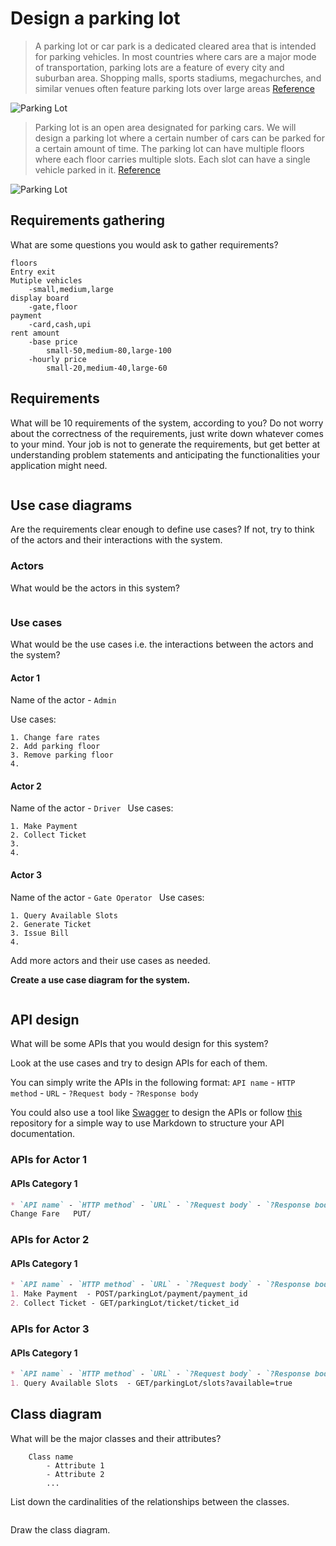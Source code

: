 # Design a parking lot

> A parking lot or car park is a dedicated cleared area that is intended for parking vehicles. In most countries where cars are a major mode of transportation, parking lots are a feature of every city and suburban area. Shopping malls, sports stadiums, megachurches, and similar venues often feature parking lots over large areas
[Reference](https://github.com/tssovi/grokking-the-object-oriented-design-interview/blob/master/object-oriented-design-case-studies/design-a-parking-lot.md)

![Parking Lot](
    https://github.com/tssovi/grokking-the-object-oriented-design-interview/raw/master/media-files/parking-lot.png)

> Parking lot is an open area designated for parking cars. We will design a parking lot where a certain number of cars can be parked for a certain amount of time. The parking lot can have multiple floors where each floor carries multiple slots. Each slot can have a single vehicle parked in it.
[Reference](https://medium.com/double-pointer/system-design-interview-parking-lot-system-ff2c58167651)


![Parking Lot](https://miro.medium.com/max/640/1*-6QRtfh6OrHJBb7nJvsCVA.jpeg)

## Requirements gathering

What are some questions you would ask to gather requirements?
```
floors
Entry exit
Mutiple vehicles
    -small,medium,large
display board
    -gate,floor
payment
    -card,cash,upi
rent amount
    -base price
        small-50,medium-80,large-100
    -hourly price
        small-20,medium-40,large-60

```

## Requirements
What will be 10 requirements of the system, according to you?
Do not worry about the correctness of the requirements, just write down whatever comes to your mind.
Your job is not to generate the requirements, but get better at understanding problem statements and anticipating the functionalities your application might need.
```
```

## Use case diagrams

Are the requirements clear enough to define use cases?
If not, try to think of the actors and their interactions with the system.

### Actors
What would be the actors in this system?
```
```

### Use cases

What would be the use cases i.e. the interactions between the actors and the system?

#### Actor 1

Name of the actor - ` Admin `

Use cases:
```
1. Change fare rates
2. Add parking floor
3. Remove parking floor
4. 
```
#### Actor 2

Name of the actor - `Driver `
Use cases:
```
1. Make Payment
2. Collect Ticket
3. 
4. 
```

#### Actor 3

Name of the actor - `Gate Operator `
Use cases:
```
1. Query Available Slots
2. Generate Ticket
3. Issue Bill
4. 
```
Add more actors and their use cases as needed.

**Create a use case diagram for the system.**

```
```

## API design

What will be some APIs that you would design for this system?

Look at the use cases and try to design APIs for each of them.

You can simply write the APIs in the following format:
`API name` - `HTTP method` - `URL` - `?Request body` - `?Response body`

You could also use a tool like [Swagger](https://swagger.io/) to design the APIs or follow [this](https://github.com/jamescooke/restapidocs) repository for a simple way to use Markdown to structure your API documentation.

### APIs for Actor 1


#### APIs Category 1
```markdown
* `API name` - `HTTP method` - `URL` - `?Request body` - `?Response body`
Change Fare   PUT/
```

### APIs for Actor 2

#### APIs Category 1
```markdown
* `API name` - `HTTP method` - `URL` - `?Request body` - `?Response body`
1. Make Payment  - POST/parkingLot/payment/payment_id
2. Collect Ticket - GET/parkingLot/ticket/ticket_id
```

### APIs for Actor 3

#### APIs Category 1
```markdown
* `API name` - `HTTP method` - `URL` - `?Request body` - `?Response body`
1. Query Available Slots  - GET/parkingLot/slots?available=true
```

## Class diagram

What will be the major classes and their attributes?

```
    Class name
        - Attribute 1
        - Attribute 2
        ...
```

List down the cardinalities of the relationships between the classes.
```
```

Draw the class diagram.
```
```

